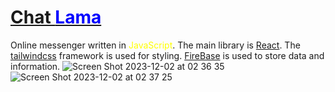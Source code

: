 # [Chat <span style="color:blue">Lama</span>](https://chat-one-lilac.vercel.app/)
Online messenger written in <span style="color:yellow">JavaScript</span>. 
The main library is [React](https://react.dev/). 
The [tailwindcss](https://tailwindcss.com/) framework is used for styling.
[FireBase](https://firebase.google.com/) is used to store data and information.
![Screen Shot 2023-12-02 at 02 36 35](https://github.com/EronMG/Chat/assets/86781266/5fe7d843-41ba-4a66-9cd6-964c31133c99)
![Screen Shot 2023-12-02 at 02 37 25](https://github.com/EronMG/Chat/assets/86781266/f046ec90-1e66-48d5-a86b-67c0bbb489a9)
